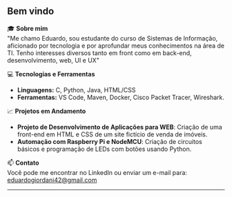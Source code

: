 ## Bem vindo

🎓 **Sobre mim**  
"Me chamo Eduardo, sou estudante do curso de Sistemas de Informação, aficionado por tecnologia e por aprofundar meus conhecimentos na área de TI. Tenho interesses diversos tanto em front como em back-end, desenvolvimento, web, UI e UX"

💻 **Tecnologias e Ferramentas**  
- **Linguagens:** C, Python, Java, HTML/CSS
- **Ferramentas:** VS Code, Maven, Docker, Cisco Packet Tracer, Wireshark.

📈 **Projetos em Andamento**  
- **Projeto de Desenvolvimento de Aplicações para WEB**: Criação de uma front-end em HTML e CSS de um site fictício de venda de imóveis.
- **Automação com Raspberry Pi e NodeMCU**: Criação de circuitos básicos e programação de LEDs com botões usando Python.


📫 **Contato**  
Você pode me encontrar no LinkedIn ou enviar um e-mail para: [eduardogiordani42@gmail.com](mailto:SeuEmail@exemplo.com)

---
